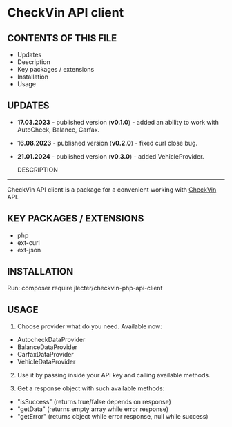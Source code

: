 # CheckVin API client

CONTENTS OF THIS FILE
---------------------

 * Updates
 * Description
 * Key packages / extensions
 * Installation
 * Usage
 
  UPDATES
------------

- **17.03.2023** - published version (<b>v0.1.0</b>) - added an ability to work with AutoCheck, Balance, Carfax.
- **16.08.2023** - published version (<b>v0.2.0</b>) - fixed curl close bug.
- **21.01.2024** - published version (<b>v0.3.0</b>) - added VehicleProvider.
 
  DESCRIPTION
------------

CheckVin API client is a package for a convenient working with <a href="https://apicheckvin.xyz">CheckVin</a> API.

  KEY PACKAGES / EXTENSIONS
------------

* php
* ext-curl
* ext-json

 INSTALLATION
------------

Run: composer require jlecter/checkvin-php-api-client

 USAGE
------------

1. Choose provider what do you need. Available now:
- AutocheckDataProvider
- BalanceDataProvider
- CarfaxDataProvider
- VehicleDataProvider

2. Use it by passing inside your API key and calling available methods.

3. Get a response object with such available methods:
- "isSuccess" (returns true/false depends on response)
- "getData" (returns empty array while error response)
- "getError" (returns object while error response, null while success)
